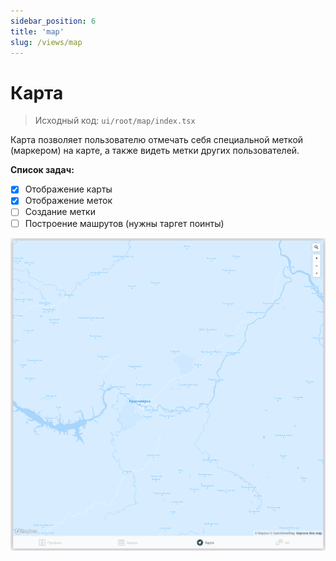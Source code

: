 ```yaml
---
sidebar_position: 6
title: 'map'
slug: /views/map
---
```


# Карта

> Исходный код: `ui/root/map/index.tsx`  

Карта позволяет пользователю отмечать себя специальной меткой (маркером) на карте, а также видеть метки других пользователей. 

**Список задач:**
- [x] Отображение карты
- [x] Отображение меток
- [ ] Создание метки
- [ ] Построение машрутов (нужны таргет поинты) 

!["Карта"](../../../../static/img/client/views/map/map.png)

